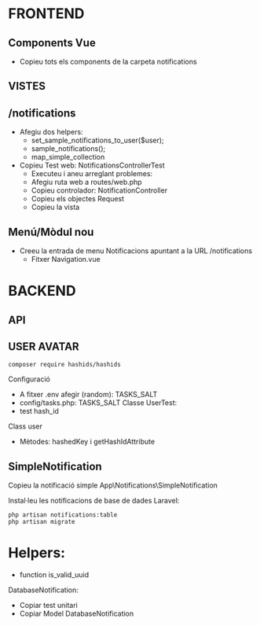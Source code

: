 # FRONTEND

## Components Vue

- Copieu tots els components de la carpeta notifications

## VISTES

## /notifications

- Afegiu dos helpers:
  - set_sample_notifications_to_user($user);
  - sample_notifications();
  - map_simple_collection
- Copieu Test web: NotificationsControllerTest
  - Executeu i aneu arreglant problemes:
  - Afegiu ruta web a routes/web.php
  - Copieu controlador: NotificationController
  - Copieu els objectes Request
  - Copieu la vista
## Menú/Mòdul nou
- Creeu la entrada de menu Notificacions apuntant a la URL /notifications
   - Fitxer Navigation.vue

# BACKEND

## API

## USER AVATAR

```
composer require hashids/hashids
```

Configuració
- A fitxer .env afegir (random): TASKS_SALT
- config/tasks.php: TASKS_SALT
Classe UserTest:
- test hash_id

Class user
- Mètodes: hashedKey i getHashIdAttribute

## SimpleNotification

Copieu la notificació simple App\Notifications\SimpleNotification

Instal·leu les notificacions de base de dades Laravel:

```
php artisan notifications:table
php artisan migrate
```


# Helpers:

- function is_valid_uuid

DatabaseNotification:
- Copiar test unitari
- Copiar Model DatabaseNotification
